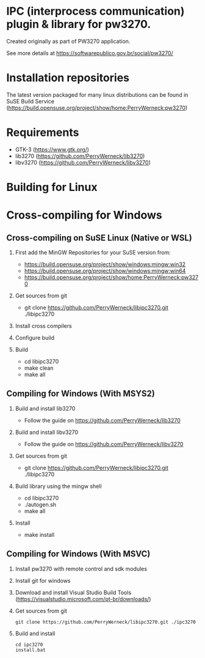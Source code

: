 IPC (interprocess communication) plugin & library for pw3270.
=============================================================

Created originally as part of PW3270 application.

See more details at https://softwarepublico.gov.br/social/pw3270/

Installation repositories
=========================

The latest version packaged for many linux distributions can be found in SuSE Build Service (https://build.opensuse.org/project/show/home:PerryWerneck:pw3270)

Requirements
============

 * GTK-3 (https://www.gtk.org/)
 * lib3270 (https://github.com/PerryWerneck/lib3270)
 * libv3270 (https://github.com/PerryWerneck/libv3270)


Building for Linux
==================


Cross-compiling for Windows
===========================

Cross-compiling on SuSE Linux (Native or WSL)
---------------------------------------------

1. First add the MinGW Repositories for your SuSE version from:

	* https://build.opensuse.org/project/show/windows:mingw:win32
	* https://build.opensuse.org/project/show/windows:mingw:win64
	* https://build.opensuse.org/project/show/home:PerryWerneck:pw3270
 
2. Get sources from git

	* git clone https://github.com/PerryWerneck/libipc3270.git ./libipc3270

3. Install cross compilers

3. Configure build

4. Build

	* cd libipc3270
	* make clean
	* make all


Compiling for Windows (With MSYS2)
----------------------------------

1. Build and install lib3270 

	* Follow the guide on https://github.com/PerryWerneck/lib3270

2. Build and install libv3270 

	* Follow the guide on https://github.com/PerryWerneck/libv3270

3. Get sources from git

	* git clone https://github.com/PerryWerneck/libipc3270.git ./libipc3270

4. Build library using the mingw shell

	* cd libipc3270
	* ./autogen.sh
	* make all

5. Install

	* make install

Compiling for Windows (With MSVC)
---------------------------------

1. Install pw3270 with remote control and sdk modules

2. Install git for windows

3. Download and install Visual Studio Build Tools (https://visualstudio.microsoft.com/pt-br/downloads/)

4. Get sources from git

	```shell
	git clone https://github.com/PerryWerneck/libipc3270.git ./ipc3270
	```

5. Build and install

	```shell
	cd ipc3270
	install.bat
	```
